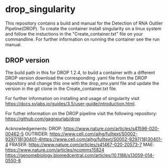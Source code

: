 # drop_singularity

This repository contains a build and manual for the Detection of RNA Outlier Pipeline(DROP). To create the container install singularity on a linux system and follow the instuctions in the "Create_container.txt" file on your commandline. For further information on running the container see the run manual.

## DROP version
The build path in this for DROP 1.2.4, to build a container with a different DROP version download the corresponding .yaml file from the DROP repository and change this one with the drop_env.yaml file and update the version in the git clone in the Create_container.txt file.

For further information on installing and usage of singularity visit https://docs.sylabs.io/guides/3.5/user-guide/introduction.html.

For futher information on the DROP pipeline visit the following repository:
https://github.com/gagneurlab/drop

Acknowledgements:
DROP: https://www.nature.com/articles/s41596-020-00462-5
OUTRIDER: https://www.cell.com/ajhg/fulltext/S0002-9297(18)30401-4https://www.cell.com/ajhg/fulltext/S0002-9297(18)30401-4
FRASER: https://www.nature.com/articles/s41467-020-20573-7
MAE: https://www.nature.com/articles/ncomms15824
https://genomebiology.biomedcentral.com/articles/10.1186/s13059-014-0550-8



